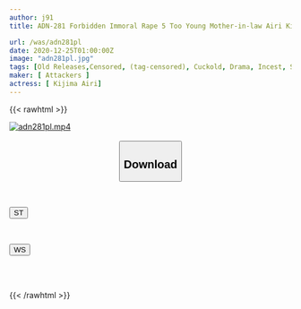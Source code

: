 ```yaml
---
author: j91
title: ADN-281 Forbidden Immoral Rape 5 Too Young Mother-in-law Airi Kijima

url: /was/adn281pl
date: 2020-12-25T01:00:00Z
image: "adn281pl.jpg"
tags: [Old Releases,Censored, (tag-censored), Cuckold, Drama, Incest, Solowork, Stepmother]
maker: [ Attackers ]
actress: [ Kijima Airi]
---
```



{{< rawhtml >}}

<div class="video" data-videoid="pDYYjQDrY2HAbY">
    <a href="javascript:;">
        <img src="/was/adn281pl/adn281pl.jpg" width="WIDTH" height="HEIGHT" alt="adn281pl.mp4" loading="lazy">
    </a>
</div>

<script type="text/javascript" src="https://j91.asia/asset/on-demand-st.js"></script>

<br>
  <link rel="stylesheet" href="https://j91.asia/asset/bs5.css">
  
  <center>
  <button class="btn btn-primary" type="button" data-bs-toggle="collapse" data-bs-target=".multi-collapse" aria-expanded="false" aria-controls="multiCollapseExample1 multiCollapseExample2"><h2>Download</h2></button></center>
</p>
<div class="row">
  <div class="col">
    <div class="collapse multi-collapse" id="multiCollapseExample1">
      <div class="card card-body">
	      	      <br>
<div class="buttons">  
<p><a href="https://streamtape.to/v/pDYYjQDrY2HAbY" target="_blank"><button class="btn-hover color-3"><i class="fa fa-download"></i> ST</button></a></p></div>
    </div>
  </div>
</div>
  <div class="col">
    <div class="collapse multi-collapse" id="multiCollapseExample2">
      <div class="card card-body">
	      <br>
<div class="buttons">
<p><a href="https://wolfstream.tv/o8d68s51n1wh" target="_blank"><button class="btn-hover color-8"><i class="fa fa-download"></i> WS</button></a></p></div>
<br><br>
      </div>
    </div>
  </div>
</div>

{{< /rawhtml >}}
